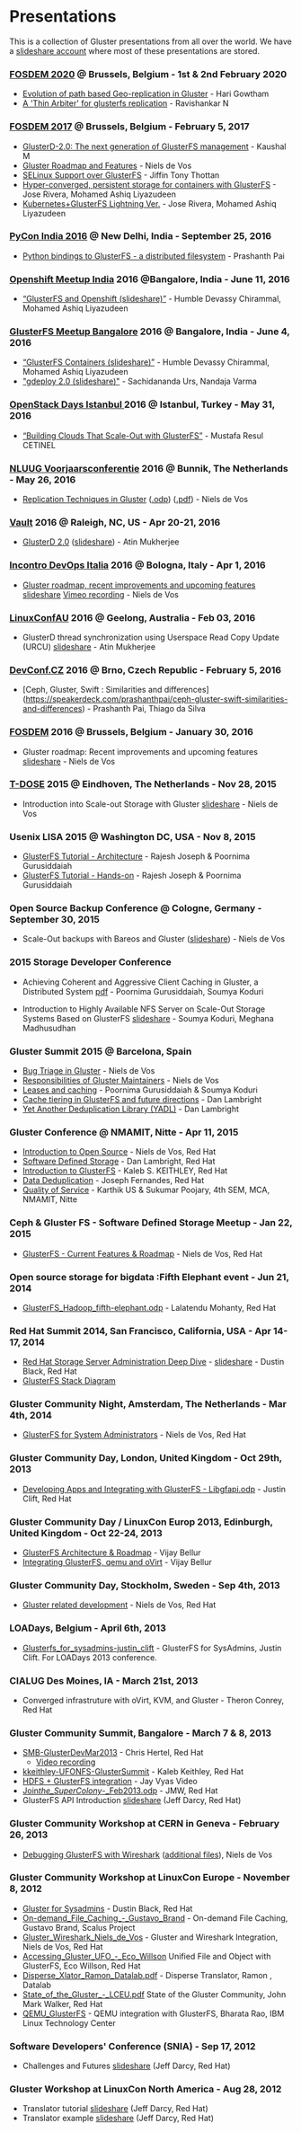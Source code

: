 # Presentations

This is a collection of Gluster presentations from all over the world.
We have a [slideshare account](http://www.slideshare.net/GlusterCommunity) where most of these presentations are stored.

### [FOSDEM 2020](https://archive.fosdem.org/2020/) @ Brussels, Belgium - 1st & 2nd February 2020

- [Evolution of path based Geo-replication in Gluster](https://archive.fosdem.org/2020/schedule/event/evolution_of_path_based_georeplication_in_gluster/) - Hari Gowtham
- [A 'Thin Arbiter' for glusterfs replication](https://archive.fosdem.org/2020/schedule/event/sds_gluster_thin_arbiter/) - Ravishankar N

### [FOSDEM 2017](https://fosdem.org/2017/) @ Brussels, Belgium - February 5, 2017

- [GlusterD-2.0: The next generation of GlusterFS management](https://fosdem.org/2017/schedule/event/glusterd2/) - Kaushal M
- [Gluster Roadmap and Features](https://fosdem.org/2017/schedule/event/cephglustercommunity/) - Niels de Vos
- [SELinux Support over GlusterFS](https://fosdem.org/2017/schedule/event/glusterselinux/) - Jiffin Tony Thottan
- [Hyper-converged, persistent storage for containers with GlusterFS](https://fosdem.org/2017/schedule/event/glustercontainer/) - Jose Rivera, Mohamed Ashiq Liyazudeen
- [Kubernetes+GlusterFS Lightning Ver.](https://fosdem.org/2017/schedule/event/kubegluster/) - Jose Rivera, Mohamed Ashiq Liyazudeen

### [PyCon India 2016](https://in.pycon.org/2016/) @ New Delhi, India - September 25, 2016

- [Python bindings to GlusterFS - a distributed filesystem](https://speakerdeck.com/prashanthpai/python-bindings-to-glusterfs-a-distributed-filesystem) - Prashanth Pai

### [Openshift Meetup India](http://www.meetup.com/Opensource-PaaS-India-Meetup/) 2016 @Bangalore, India - June 11, 2016

- [“GlusterFS and Openshift (slideshare)”](http://www.slideshare.net/HumbleChirammal/persistent-storage-in-openshift-using-glusterfs) - Humble Devassy Chirammal, Mohamed Ashiq Liyazudeen

### [GlusterFS Meetup Bangalore](http://www.meetup.com/glusterfs-India/events/229929410/) 2016 @ Bangalore, India - June 4, 2016

- [“GlusterFS Containers (slideshare)”](http://www.slideshare.net/AshiqAshiq/glusterfs-containers) - Humble Devassy Chirammal, Mohamed Ashiq Liyazudeen
- ["gdeploy 2.0 (slideshare)"](http://www.slideshare.net/sac2279/gdeploy-20) - Sachidananda Urs, Nandaja Varma

### [OpenStack Days Istanbul ](http://openstackdaysistanbul.com/) 2016 @ Istanbul, Turkey - May 31, 2016

- [“Building Clouds That Scale-Out with GlusterFS”](https://goo.gl/QnHhr6) - Mustafa Resul CETINEL

### [NLUUG Voorjaarsconferentie](https://www.nluug.nl/activiteiten/events/vj16/programma.html) 2016 @ Bunnik, The Netherlands - May 26, 2016

- [Replication Techniques in Gluster](https://www.nluug.nl/activiteiten/events/vj16/abstracts/ab07.html)
  ([.odp](http://people.redhat.com/ndevos/talks/2016-05-NLUUG/20160526-replication-in-gluster.odp))
  ([.pdf](http://people.redhat.com/ndevos/talks/2016-05-NLUUG/20160526-replication-in-gluster.pdf)) - Niels de Vos

### [Vault](https://www.linuxfoundation.org/tag/vault/) 2016 @ Raleigh, NC, US - Apr 20-21, 2016

- [GlusterD 2.0](https://vault2016.sched.org/event/68kl/glusterd-20-managing-distributed-file-system-using-a-centralized-store-atin-mukherjee-red-hat)
  ([slideshare](http://www.slideshare.net/GlusterCommunity/gluster-d2-62086643)) - Atin Mukherjee

### [Incontro DevOps Italia](http://www.incontrodevops.it/events/idi2016/) 2016 @ Bologna, Italy - Apr 1, 2016

- [Gluster roadmap, recent improvements and upcoming features](http://www.incontrodevops.it/sessions/gluster-roadmap-recent-improvements-and-upcoming-features/)
  [slideshare](http://www.slideshare.net/GlusterCommunity/20160401-glusterroadmap)
  [Vimeo recording](https://vimeo.com/album/3949155/video/167706951) - Niels de Vos

### [LinuxConfAU](https://linux.conf.au/) 2016 @ Geelong, Australia - Feb 03, 2016

- GlusterD thread synchronization using Userspace Read Copy Update (URCU)
  [slideshare](http://www.slideshare.net/GlusterCommunity/gluster-d-threadsynchronizationusingurculca2016) - Atin Mukherjee

### [DevConf.CZ](http://devconf.cz/) 2016 @ Brno, Czech Republic - February 5, 2016

- [Ceph, Gluster, Swift : Similarities and differences]
  (https://speakerdeck.com/prashanthpai/ceph-gluster-swift-similarities-and-differences) - Prashanth Pai, Thiago da Silva

### [FOSDEM](http://www.fosdem.org/2016) 2016 @ Brussels, Belgium - January 30, 2016

- Gluster roadmap: Recent improvements and upcoming features
  [slideshare](http://www.slideshare.net/GlusterCommunity/20160130-glusterroadmap) - Niels de Vos

### [T-DOSE](http://www.t-dose.org/) 2015 @ Eindhoven, The Netherlands - Nov 28, 2015

- Introduction into Scale-out Storage with Gluster
  [slideshare](http://www.slideshare.net/GlusterCommunity/gluster-introtdose-62086654) - Niels de Vos

### Usenix LISA 2015 @ Washington DC, USA - Nov 8, 2015

- [GlusterFS Tutorial - Architecture](http://www.slideshare.net/GlusterCommunity/lisa-2015gluster-fsintroduction) -
  Rajesh Joseph & Poornima Gurusiddaiah
- [GlusterFS Tutorial - Hands-on](http://www.slideshare.net/GlusterCommunity/lisa-2015gluster-fshandson) -
  Rajesh Joseph & Poornima Gurusiddaiah

### Open Source Backup Conference @ Cologne, Germany - September 30, 2015

- Scale-Out backups with Bareos and Gluster
  ([slideshare](http://www.slideshare.net/GlusterCommunity/scale-out-backupswithbareosandgluster-62086631)) - Niels de Vos

### 2015 Storage Developer Conference

- Achieving Coherent and Aggressive Client Caching in Gluster, a Distributed System
  [pdf](http://www.snia.org/sites/default/files/SDC15_presentations/file_sys/Poornima_Sourmya_Achiving_Coherent_Aggressive_Client-2.pdf) - Poornima Gurusiddaiah, Soumya Koduri

- Introduction to Highly Available NFS Server on Scale-Out Storage Systems Based on GlusterFS
  [slideshare](http://www.slideshare.net/GlusterCommunity/introduction-to-highlyavailablenfsserveronscaleoutstoragesystemsbasedonglusterfssdc2015) - Soumya Koduri, Meghana Madhusudhan

### Gluster Summit 2015 @ Barcelona, Spain

- [Bug Triage in Gluster](http://www.slideshare.net/GlusterCommunity/bug-triage-ingluster) -
  Niels de Vos
- [Responsibilities of Gluster Maintainers](http://www.slideshare.net/GlusterCommunity/responsibilities-of-glustermaintainers) -
  Niels de Vos
- [Leases and caching](http://www.slideshare.net/GlusterCommunity/leases-andcaching-final) -
  Poornima Gurusiddaiah & Soumya Koduri
- [Cache tiering in GlusterFS and future directions](http://www.slideshare.net/GlusterCommunity/tiering-barcelona) - Dan Lambright
- [Yet Another Deduplication Library (YADL)](http://www.slideshare.net/GlusterCommunity/ydal-barcelona) - Dan Lambright

### Gluster Conference @ NMAMIT, Nitte - Apr 11, 2015

- [Introduction to Open Source](http://www.slideshare.net/GlusterCommunity/introduction-to-open-source-62086626) - Niels de Vos, Red Hat
- [Software Defined Storage](http://www.slideshare.net/GlusterCommunity/software-defined-storage-62086656) - Dan Lambright, Red Hat
- [Introduction to GlusterFS](http://www.slideshare.net/GlusterCommunity/gluster-technical-overview) - Kaleb S. KEITHLEY, Red Hat
- [Data Deduplication](http://www.slideshare.net/GlusterCommunity/dedupe-nmamit) - Joseph Fernandes, Red Hat
- [Quality of Service](http://www.slideshare.net/GlusterCommunity/qos-62086668) - Karthik US & Sukumar Poojary, 4th SEM, MCA, NMAMIT, Nitte

### Ceph & Gluster FS - Software Defined Storage Meetup - Jan 22, 2015

- [GlusterFS - Current Features & Roadmap](http://www.slideshare.net/GlusterCommunity/gluster-fs-currentfeaturesandroadmap-62089261) -
  Niels de Vos, Red Hat

### Open source storage for bigdata :Fifth Elephant event - Jun 21, 2014

- [GlusterFS_Hadoop_fifth-elephant.odp](http://www.slideshare.net/GlusterCommunity/gluster-fs-hadoopfifthelephant) - Lalatendu Mohanty, Red Hat

### Red Hat Summit 2014, San Francisco, California, USA - Apr 14-17, 2014

- [Red Hat Storage Server Administration Deep Dive](http://people.redhat.com/dblack/summit2014/black_w_1650_Red_Hat_Storage_Server_administration_deep_dive.odp) -
  [slideshare](http://www.slideshare.net/GlusterCommunity/dustin-black-red-hat-storage-server-administration-deep-dive) -
  Dustin Black, Red Hat
- [GlusterFS Stack Diagram](http://people.redhat.com/dblack/summit2014/gluster_stack.odp)

### Gluster Community Night, Amsterdam, The Netherlands - Mar 4th, 2014

- [GlusterFS for System Administrators](http://people.redhat.com/ndevos/talks/gluster_for_sysadmins-amsterdam-20140304.pdf) -
  Niels de Vos, Red Hat

### Gluster Community Day, London, United Kingdom - Oct 29th, 2013

- [Developing Apps and Integrating with GlusterFS - Libgfapi.odp](http://www.slideshare.net/GlusterCommunity/developing-apps-andintegratingwithglusterfslibgfapi) -
  Justin Clift, Red Hat

### Gluster Community Day / LinuxCon Europ 2013, Edinburgh, United Kingdom - Oct 22-24, 2013

- [GlusterFS Architecture & Roadmap](http://www.slideshare.net/GlusterCommunity/glusterfs-architectur-roadmap-linuxcon-eu-2013) - Vijay Bellur
- [Integrating GlusterFS, qemu and oVirt](http://www.slideshare.net/GlusterCommunity/integrating-gluster-fsqemuandovirtvijaybellurlinuxconeu2013-62086638) - Vijay Bellur

### Gluster Community Day, Stockholm, Sweden - Sep 4th, 2013

- [Gluster related development](http://people.redhat.com/ndevos/talks/Gluster-Stockholm-20130902.pdf) -
  Niels de Vos, Red Hat

### LOADays, Belgium - April 6th, 2013

- [Glusterfs_for_sysadmins-justin_clift](http://www.slideshare.net/GlusterCommunity/glusterfs-for-sysadminsjustinclift) - GlusterFS for
  SysAdmins, Justin Clift. For LOADays 2013 conference.

### CIALUG Des Moines, IA - March 21st, 2013

- Converged infrastruture with oVirt, KVM, and
  Gluster -
  Theron Conrey, Red Hat

### Gluster Community Summit, Bangalore - March 7 & 8, 2013

- [SMB-GlusterDevMar2013](http://www.slideshare.net/GlusterCommunity/smb-gluster-devmar2013) - Chris Hertel, Red Hat
  - [Video recording](https://www.youtube.com/watch?v=2RHemtFzIUM)
- [kkeithley-UFONFS-GlusterSummit](http://www.slideshare.net/GlusterCommunity/kkeithley-ufonfsgluster-summit) - Kaleb Keithley, Red Hat
- [HDFS + GlusterFS integration](https://www.youtube.com/watch?v=Wl3EMX7Sm6o) -
  Jay Vyas Video
- [Join*the_SuperColony*-\_Feb2013.odp](http://www.slideshare.net/GlusterCommunity/join-the-supercolonyfeb2013) - JMW, Red Hat
- GlusterFS API Introduction
  [slideshare](http://www.slideshare.net/GlusterCommunity/gsummit-apis2013)
  (Jeff Darcy, Red Hat)

### Gluster Community Workshop at CERN in Geneva - February 26, 2013

- [Debugging GlusterFS with Wireshark](http://www.slideshare.net/GlusterCommunity/debugging-withwiresharknielsdevos)
  ([additional files](http://people.redhat.com/ndevos/talks/debugging-glusterfs-with-wireshark.d/)),
  Niels de Vos

### Gluster Community Workshop at LinuxCon Europe - November 8, 2012

- [Gluster for Sysadmins](http://www.slideshare.net/GlusterCommunity/gluster-for-sysadmins) - Dustin Black, Red Hat
- [On-demand_File_Caching\_-_Gustavo_Brand](http://www.slideshare.net/GlusterCommunity/on-demand-filecachinggustavobrand) -
  On-demand File Caching, Gustavo Brand, Scalus Project
- [Gluster_Wireshark_Niels_de_Vos](http://www.slideshare.net/GlusterCommunity/gluster-wireshark-nielsdevos) -
  Gluster and Wireshark Integration, Niels de Vos, Red Hat
- [Accessing_Gluster_UFO\_-_Eco_Willson](http://www.slideshare.net/GlusterCommunity/accessing-gluster-ufoecowillson)
  Unified File and Object with GlusterFS, Eco Willson, Red Hat
- [Disperse_Xlator_Ramon_Datalab.pdf](http://www.slideshare.net/GlusterCommunity/disperse-xlator-ramondatalab) -
  Disperse Translator, Ramon , Datalab
- [State_of_the_Gluster\_-_LCEU.pdf](http://www.slideshare.net/GlusterCommunity/state-of-theglusterlceu)
  State of the Gluster Community, John Mark Walker, Red Hat
- [QEMU_GlusterFS](http://www.slideshare.net/GlusterCommunity/qemu-gluster-fs) - QEMU integration
  with GlusterFS, Bharata Rao, IBM Linux Technology Center

### Software Developers' Conference (SNIA) - Sep 17, 2012

- Challenges and Futures
  [slideshare](http://www.slideshare.net/GlusterCommunity/sdc-challenges2012)
  (Jeff Darcy, Red Hat)

### Gluster Workshop at LinuxCon North America - Aug 28, 2012

- Translator tutorial
  [slideshare](http://www.slideshare.net/GlusterCommunity/lcna-tutorial2012)
  (Jeff Darcy, Red Hat)
- Translator example
  [slideshare](http://www.slideshare.net/GlusterCommunity/lcna-example2012)
  (Jeff Darcy, Red Hat)
